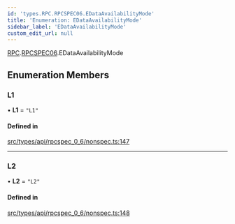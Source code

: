 ```yaml
---
id: 'types.RPC.RPCSPEC06.EDataAvailabilityMode'
title: 'Enumeration: EDataAvailabilityMode'
sidebar_label: 'EDataAvailabilityMode'
custom_edit_url: null
---
```


[RPC](../namespaces/types.RPC.md).[RPCSPEC06](../namespaces/types.RPC.RPCSPEC06.md).EDataAvailabilityMode

## Enumeration Members

### L1

• **L1** = `"L1"`

#### Defined in

[src/types/api/rpcspec_0_6/nonspec.ts:147](https://github.com/starknet-io/starknet.js/blob/v6.11.0/src/types/api/rpcspec_0_6/nonspec.ts#L147)

---

### L2

• **L2** = `"L2"`

#### Defined in

[src/types/api/rpcspec_0_6/nonspec.ts:148](https://github.com/starknet-io/starknet.js/blob/v6.11.0/src/types/api/rpcspec_0_6/nonspec.ts#L148)
